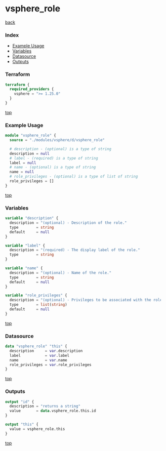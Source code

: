 # vsphere_role

[back](../vsphere.md)

### Index

- [Example Usage](#example-usage)
- [Variables](#variables)
- [Datasource](#datasource)
- [Outputs](#outputs)

### Terraform

```terraform
terraform {
  required_providers {
    vsphere = ">= 1.25.0"
  }
}
```

[top](#index)

### Example Usage

```terraform
module "vsphere_role" {
  source = "./modules/vsphere/d/vsphere_role"

  # description - (optional) is a type of string
  description = null
  # label - (required) is a type of string
  label = null
  # name - (optional) is a type of string
  name = null
  # role_privileges - (optional) is a type of list of string
  role_privileges = []
}
```

[top](#index)

### Variables

```terraform
variable "description" {
  description = "(optional) - Description of the role."
  type        = string
  default     = null
}

variable "label" {
  description = "(required) - The display label of the role."
  type        = string
}

variable "name" {
  description = "(optional) - Name of the role."
  type        = string
  default     = null
}

variable "role_privileges" {
  description = "(optional) - Privileges to be associated with the role"
  type        = list(string)
  default     = null
}
```

[top](#index)

### Datasource

```terraform
data "vsphere_role" "this" {
  description     = var.description
  label           = var.label
  name            = var.name
  role_privileges = var.role_privileges
}
```

[top](#index)

### Outputs

```terraform
output "id" {
  description = "returns a string"
  value       = data.vsphere_role.this.id
}

output "this" {
  value = vsphere_role.this
}
```

[top](#index)